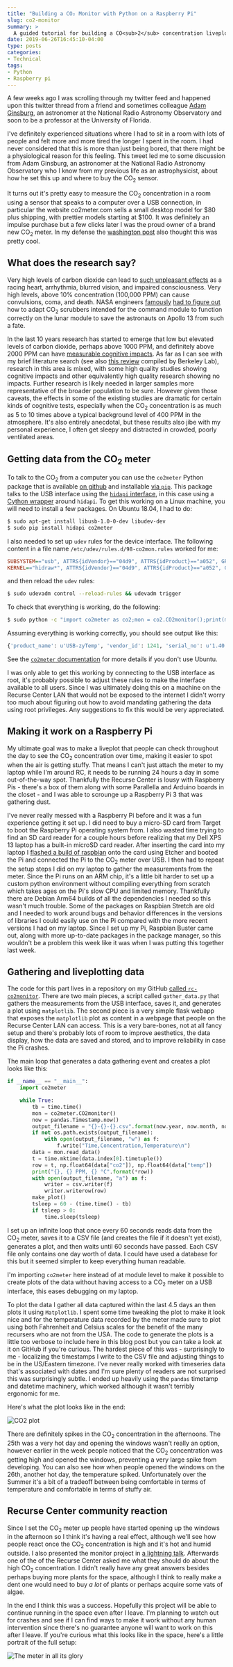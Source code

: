 ```yaml
---
title: "Building a CO₂ Monitor with Python on a Raspberry Pi"
slug: co2-monitor
summary: >
  A guided tutorial for building a CO<sub>2</sub> concentration liveplot.
date: 2019-06-26T16:45:10-04:00
type: posts
categories:
- Technical
tags:
- Python
- Raspberry pi
---
```


A few weeks ago I was scrolling through my twitter feed and happened upon this
twitter thread from a friend and sometimes colleague [Adam
Ginsburg](http://www.adamgginsburg.com/), an astronomer at the National Radio
Astronomy Observatory and soon to be a professor at the University of Florida.

I've definitely experienced situations where I had to sit in a room with lots of
people and felt more and more tired the longer I spent in the room. I had never
considered that this is more than just being bored, that there might be a
physiological reason for this feeling. This tweet led me to some discussion from
Adam Ginsburg, an astronomer at the National Radio Astronomy Observatory who I
know from my previous life as an astrophysicist, about how he set this up and
where to buy the CO<sub>2</sub> sensor. 

It turns out it's pretty easy to measure the CO<sub>2</sub> concentration in a
room using a sensor that speaks to a computer over a USB connection, in
particular the website co2meter.com sells a small desktop model for \$80 plus
shipping, with prettier models starting at \$100. It was definitely an impulse
purchase but a few clicks later I was the proud owner of a brand new
CO<sub>2</sub> meter. In my defense the [washington
post](https://www.washingtonpost.com/business/2019/06/06/why-crowded-meetings-conference-rooms-make-you-so-so-tired/?noredirect=on&utm_term=.52f1fbf1b878)
also thought this was pretty cool.

## What does the research say?

Very high levels of carbon dioxide can lead to [such unpleasant
effects](https://www.ncbi.nlm.nih.gov/pubmed/16499405) as a racing heart,
arrhythmia, blurred vision, and impaired consciousness. Very high levels, above
10% concentration (100,000 PPM) can cause convulsions, coma, and death. NASA
engineers [famously](https://www.youtube.com/watch?v=ry55--J4_VQ) [had to figure
out](https://history.nasa.gov/SP-350/ch-13-4.html) how to adapt CO<sub>2</sub>
scrubbers intended for the command module to function correctly on the lunar
module to save the astronauts on Apollo 13 from such a fate.

In the last 10 years research has started to emerge that low but elevated levels
of carbon dioxide, perhaps above 1000 PPM, and definitely above 2000 PPM can
have [measurable cognitive
impacts](https://www.ncbi.nlm.nih.gov/pubmed/23008272). As far as I can see with
my brief literature search (see also [this
review](https://iaqscience.lbl.gov/vent-info) compiled by Berkeley Lab),
research in this area is mixed, with some high quality studies showing cognitive
impacts and other equivalently high quality research showing no impacts. Further
research is likely needed in larger samples more representative of the broader
population to be sure. However given those caveats, the effects in some of the
existing studies are dramatic for certain kinds of cognitive tests, especially
when the CO<sub>2</sub> concentration is as much as 5 to 10 times above a
typical background level of 400 PPM in the atmosphere. It's also entirely
anecdotal, but these results also jibe with my personal experience, I often get
sleepy and distracted in crowded, poorly ventilated areas.

## Getting data from the CO<sub>2</sub> meter

To talk to the CO<sub>2</sub> from a computer you can use the `co2meter` Python
package that is available [on github](https://github.com/vfilimonov/co2meter)
and installable [via `pip`](https://pypi.org/project/CO2meter/). This package
talks to the USB interface using the [`hidapi`
interface](https://github.com/signal11/hidapi), in this case using a [Cython
wrapper](https://github.com/trezor/cython-hidapi) around `hidapi`. To get this
working on a Linux machine, you will need to install a few packages. On Ubuntu
18.04, I had to do:

```bash
$ sudo apt-get install libusb-1.0-0-dev libudev-dev
$ sudo pip install hidapi co2meter
```

I also needed to set up `udev` rules for the device interface. The following
content in a file name `/etc/udev/rules.d/98-co2mon.rules` worked for me:

```cfg
SUBSYSTEM=="usb", ATTRS{idVendor}=="04d9", ATTRS{idProduct}=="a052", GROUP="plugdev", MODE="0666"
KERNEL=="hidraw*", ATTRS{idVendor}=="04d9", ATTRS{idProduct}=="a052", GROUP="plugdev", MODE="0666"
```

and then reload the `udev` rules:

```bash
$ sudo udevadm control --reload-rules && udevadm trigger
```

To check that everything is working, do the following:

```bash
$ sudo python -c "import co2meter as co2;mon = co2.CO2monitor();print(mon.info)"
```

Assuming everything is working correctly, you should see output like this:

```python
{'product_name': u'USB-zyTemp', 'vendor_id': 1241, 'serial_no': u'1.40', 'product_id': 41042, 'manufacturer': u'Holtek'}
```

See the [`co2meter` documentation](https://github.com/vfilimonov/co2meter) for
more details if you don't use Ubuntu.

I was only able to get this working by connecting to the USB interface as root,
it's probably possible to adjust these rules to make the interface available to
all users. Since I was ultimately doing this on a machine on the Recurse Center
LAN that would not be exposed to the internet I didn't worry too much about
figuring out how to avoid mandating gathering the data using root
privileges. Any suggestions to fix this would be very appreciated.

## Making it work on a Raspberry Pi

My ultimate goal was to make a liveplot that people can check throughout the day
to see the CO<sub>2</sub> concentration over time, making it easier to spot when
the air is getting stuffy. That means I can't just attach the meter to my laptop
while I'm around RC, it needs to be running 24 hours a day in some
out-of-the-way spot. Thankfully the Recurse Center is lousy with Raspberry Pis -
there's a box of them along with some Parallella and Arduino boards in the
closet - and I was able to scrounge up a Raspberry Pi 3 that was gathering dust.

I've never really messed with a Raspberry Pi before and it was a fun experience
getting it set up. I did need to buy a micro-SD card from Target to boot the
Raspberry Pi operating system from. I also wasted time trying to find an SD card
reader for a couple hours before realizing that my Dell XPS 13 laptop has a
built-in microSD card reader. After inserting the card into my laptop I [flashed
a build of
raspbian](https://www.raspberrypi.org/documentation/installation/installing-images/)
onto the card using Etcher and booted the Pi and connected the Pi to the
CO<sub>2</sub> meter over USB. I then had to repeat the setup steps I did on my
laptop to gather the measurements from the meter. Since the Pi runs on an ARM
chip, it's a little bit harder to set up a custom python environment without
compiling everything from scratch which takes ages on the Pi's slow CPU and
limited memory. Thankfully there are Debian Arm64 builds of all the dependencies
I needed so this wasn't much trouble. Some of the packages on Raspbian Stretch
are old and I needed to work around bugs and behavior differences in the
versions of libraries I could easily use on the Pi compared with the more recent
versions I had on my laptop. Since I set up my Pi, Raspbian Buster came out,
along with more up-to-date packages in the package manager, so this wouldn't be
a problem this week like it was when I was putting this together last week.

## Gathering and liveplotting data

The code for this part lives in a repository on my GitHub [called
`rc-co2monitor`](https://github.com/ngoldbaum/rc-co2monitor). There are two main
pieces, a script called `gather_data.py` that gathers the measurements from the
USB interface, saves it, and generates a plot using `matplotlib`. The second
piece is a very simple flask webapp that exposes the `matplotlib` plot as
content in a webpage that people on the Recurse Center LAN can access. This is a
very bare-bones, not at all fancy setup and there's probably lots of room to
improve aesthetics, the data display, how the data are saved and stored, and to
improve reliability in case the Pi crashes.

The main loop that generates a data gathering event and creates a plot looks
like this:

```python
if __name__ == "__main__":
    import co2meter

    while True:
        tb = time.time()
        mon = co2meter.CO2monitor()
        now = pandas.Timestamp.now()
        output_filename = "{}-{}-{}.csv".format(now.year, now.month, now.day)
        if not os.path.exists(output_filename):
            with open(output_filename, "w") as f:
                f.write("Time,Concentration,Temperature\n")
        data = mon.read_data()
        t = time.mktime(data.index[0].timetuple())
        row = t, np.float64(data["co2"]), np.float64(data["temp"])
        print("{}, {} PPM, {} °C".format(*row))
        with open(output_filename, "a") as f:
            writer = csv.writer(f)
            writer.writerow(row)
        make_plot()
        tsleep = 60 - (time.time() - tb)
        if tsleep > 0:
            time.sleep(tsleep)
```

I set up an infinite loop that once every 60 seconds reads data from the
CO<sub>2</sub> meter, saves it to a CSV file (and creates the file if it doesn't
yet exist), generates a plot, and then waits until 60 seconds have passed. Each
CSV file only contains one day worth of data. I could have used a database for
this but it seemed simpler to keep everything human readable.

I'm importing `co2meter` here instead of at module level to make it possible to
create plots of the data without having access to a CO<sub>2</sub> meter on a
USB interface, this eases debugging on my laptop.

To plot the data I gather all data captured within the last 4.5 days an then
plots it using `Matplotlib`. I spent some time tweaking the plot to make it look
nice and for the temperature data recorded by the meter made sure to plot using
both Fahrenheit and Celsius scales for the benefit of the many recursers who are
not from the USA. The code to generate the plots is a little too verbose to
include here in this blog post but you can take a look at it on GitHub if you're
curious. The hardest piece of this was - surprisingly to me - localizing the
timestamps I write to the CSV file and adjusting things to be in the US/Eastern
timezone. I've never really worked with timeseries data that's associated with
dates and I'm sure plenty of readers are not surprised this was surprisingly
subtle. I ended up heavily using the `pandas` timetamp and datetime machinery,
which worked although it wasn't terribly ergonomic for me.

Here's what the plot looks like in the end:

![CO2 plot](/co2.png)

There are definitely spikes in the CO<sub>2</sub> concentration in the
afternoons. The 25th was a very hot day and opening the windows wasn't really an
option, however earlier in the week people noticed that the CO<sub>2</sub>
concentration was getting high and opened the windows, preventing a very large
spike from developing. You can also see how when people opened the windows on
the 26th, another hot day, the temperature spiked. Unfortunately over the Summer
it's a bit of a tradeoff between being comfortable in terms of temperature and
comfortable in terms of stuffy air.

## Recurse Center community reaction

Since I set the CO<sub>2</sub> meter up people have started opening up the
windows in the afternoon so I think it's having a real effect, although we'll
see how people react once the CO<sub>2</sub> concentration is high and it's hot
and humid outside. I also presented the monitor project in [a lightning
talk](https://docs.google.com/presentation/d/18VCT07ryB_VDw34ojSeqSMqq3uuvf-nrWGNdVvazlSE/edit). 
Afterwards one of the of the Recurse Center asked me what they should do about
the high CO<sub>2</sub> concentration. I didn't really have any great answers
besides perhaps buying more plants for the space, although I think to really
make a dent one would need to buy *a lot* of plants or perhaps acquire some vats
of algae.

In the end I think this was a success. Hopefully this project will be able to
continue running in the space even after I leave. I'm planning to watch out for
crashes and see if I can find ways to make it work without any human
intervention since there's no guarantee anyone will want to work on this after I
leave. If you're curious what this looks like in the space, here's a little
portrait of the full setup:

![The meter in all its glory](/meter.jpg)
